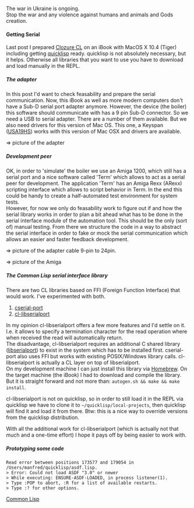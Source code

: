 The war in Ukraine is ongoing.  
Stop the war and any violence against humans and animals and Gods creation.

#### Getting Serial

Last post I prepared <a href="https://ccl.clozure.com" class="link" target="_blank">Clozure CL</a> on an iBook with MacOS X 10.4 (Tiger) including getting <a href="https://www.quicklisp.org" class="link" target="_blank">quicklisp</a> ready. quicklisp is not absolutely necessary, but it helps. Otherwise all libraries that you want to use you have to download and load manually in the REPL.

##### The adapter

In this post I'd want to check feasability and prepare the serial communication. Now, this iBook as well as more modern computers don't have a Sub-D serial port adapter anymore. However, the device (the boiler) this software should communicate with has a 9 pin Sub-D connector. So we need a USB to serial adapter. There are a number of them available. But we also need drivers for this version of Mac OS. This one, a Keyspan (<a href="https://www.tripplite.com/keyspan-high-speed-usb-to-serial-adapter~USA19HS" class="link" target="_blank">USA19HS</a>) works with this version of Mac OSX and drivers are available.

=> picture of the adapter

##### Development peer

OK, in order to 'simulate' the boiler we use an Amiga 1200, which still has a serial port and a nice software called 'Term' which allows to act as a serial peer for development. The application 'Term' has an Amiga Rexx (ARexx) scripting interface which allows to script behavior in Term. In the end this could be handy to create a half-automated test environment for system tests.  
However, for now we only do feasability work to figure out if and how the serial library works in order to plan a bit ahead what has to be done in the serial interface module of the automation tool. This should be the only (sort of) manual testing. From there we structure the code in a way to abstract the serial interface in order to fake or mock the serial communication which allows an easier and faster feedback development.

=> picture of the adapter cable 9-pin to 24pin.

=> picture of the Amiga


##### The Common Lisp serial interface library

There are two CL libraries based on FFI (Foreign Function Interface) that would work. I've experimented with both.

1. <a href="https://github.com/snmsts/cserial-port" class="link" target="_blank">cserial-port</a>
2. <a href="https://github.com/jetmonk/cl-libserialport" class="link" target="_blank">cl-libserialport</a>

In my opinion cl-libserialport offers a few more features and I'd settle on it. I.e. it allows to specify a termination character for the read operation where when received the read will automatically return.  
The disadvantage, cl-libserialport requires an additional C shared library (<a href="https://github.com/sigrokproject/libserialport" class="link" target="_blank">libserialport</a>) to exist in the system which has to be installed first. cserial-port also uses FFI but works with existing POSIX/Windows library calls. cl-libserialport is actually a CL layer on top of libserialport.  
On my development machine I can just install this library via <a href="https://brew.sh" class="link" target="_blank">Homebrew</a>. On the target machine (the iBook) I had to download and compile the library. But it is straight forward and not more than: `autogen.sh && make && make install`.

cl-libserialport is not on quicklisp, so in order to still load it in the REPL via quicklisp we have to clone it to `~/quicklisp/local-projects`, then quicklisp will find it and load it from there. Btw: this is a nice way to override versions from the quicklisp distribution.

With all the additional work for cl-libserialport (which is actually not that much and a one-time effort) I hope it pays off by being easier to work with.


##### Prototyping some code







```nohighlight
Read error between positions 173577 and 179054 in 
/Users/manfred/quicklisp/asdf.lisp.
> Error: Could not load ASDF "3.0" or newer
> While executing: ENSURE-ASDF-LOADED, in process listener(1).
> Type :POP to abort, :R for a list of available restarts.
> Type :? for other options.

```

<a href="https://common-lisp.net" class="link" target="_blank">Common Lisp</a>